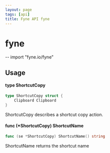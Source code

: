```yaml
---
layout: page
tags: [api]
title: Fyne API fyne
---
```


# fyne
--
    import "fyne.io/fyne"

## Usage

#### type ShortcutCopy

```go
type ShortcutCopy struct {
	Clipboard Clipboard
}
```

ShortcutCopy describes a shortcut copy action.

#### func (*ShortcutCopy) ShortcutName

```go
func (se *ShortcutCopy) ShortcutName() string
```
ShortcutName returns the shortcut name
